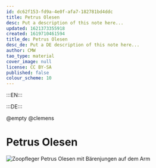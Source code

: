 ```yaml
---
id: dc62f153-fd9a-4e0f-afa7-182781bd4ddc
title: Petrus Olesen
desc: Put a description of this note here...
updated: 1621373355918
created: 1619710461594
title_de: Petrus Olesen
desc_de: Put a DE description of this note here...
author: CMW
tao_type: material
cover_image: null
license: CC BY-SA
published: false
colour_scheme: 10
---
```


:::EN:::



:::DE:::

@empty
@clemens

# Petrus Olesen

![Zoopfleger Petrus Olesen mit Bärenjungen auf dem Arm](/images/cmw/Olesen-bears.jpg)

